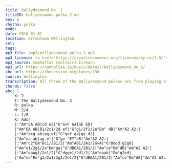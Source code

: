 ```yaml
---
title: Ballydesmond No. 2
titleID: ballydesmond-polka-2.md
key: G
rhythm: polka
mode: 
date: 2016-01-01
location: Arrowtown Wellington
set:
tags: 
mp3_file: /mp3/ballydesmond-polka-2.mp3
mp3_licence: <a href="https://creativecommons.org/licenses/by-nc/2.5/">CC-BY-NC-2.5</a>
mp3_source: Comhaltas Ceoltóirí Éireann
mp3_url: https://comhaltas.ie/music/detail/ballydesmond_no_2/
abc_url: https://thesession.org/tunes/238
source: Wellington
transcription: All three of the Ballydesmond polkas are from playing of Denis Murphy and
chords: false
abc: |
    X: 2
    T: The Ballydesmond No. 2
    R: polka
    M: 2/4
    L: 1/8
    K: Ador
    |:"Am"EA AB|cd e2|"G"G>F GA|GE ED|
    |"Am"EA AB|B1/2c1/2d ef|"G"g1/2f1/2e"Em" dB|"Am"A2 A2:|
    |:"Am"a>g ab|ag ef|"G"g>f ga|ge d2|
    |"Am"ea ab|ag ef|"G"ge "E7"dB|"Am"A2 A2:|
    |:"Am"c2"Em"Bc1/2B1/2|"Am"AB1/2A1/2G>A|"G"Bded|g2gd|
    |"Am"e1/2g1/2a"Em"ge|"G"dBGA1/2B1/2|"Am"ce"Em"dB|"Am"A2 A2:|
    |:"Am"eaag1/2e1/2|"G"dgge1/2d1/2|"Am"eaab|"Em"g2ed|
    |"Am"ea"Em"g1/2a1/2g1/2e1/2|"G"dBGA1/2B1/2|"Am"ce"Em"dB|"Am"A2 A2:|
---
```


